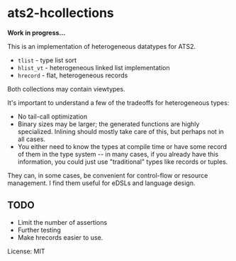 # ats2-hcollections

__Work in progress...__

This is an implementation of heterogeneous datatypes
for ATS2.

- `tlist`    - type list sort
- `hlist_vt` - heterogeneous linked list implementation
- `hrecord` - flat, heterogeneous records

Both collections may contain viewtypes.

It's important to understand a few of the tradeoffs for heterogeneous types:
- No tail-call optimization
- Binary sizes may be larger; the generated functions are highly specialized.  Inlining
  should mostly take care of this, but perhaps not in all cases.
- You either need to know the types at compile time or have some record of them 
  in the type system -- in many cases, if you already have this information, you
  could just use "traditional" types like records or tuples.

They can, in some cases, be convenient for control-flow or resource management. I find them
useful for eDSLs and language design.

## TODO
- Limit the number of assertions
- Further testing
- Make hrecords easier to use.

License: MIT
